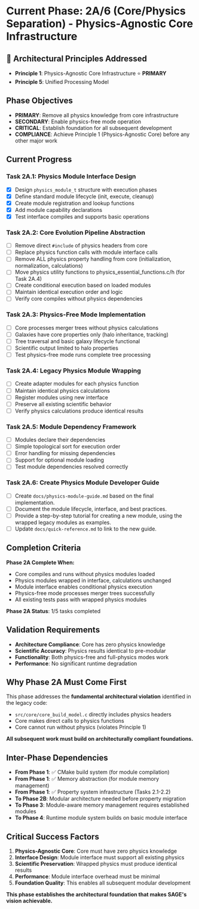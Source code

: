 <!-- Purpose: Current project phase context -->
<!-- Update Rules:
- 500-word limit! 
- Include: 
  • Phase objectives
  • Current progress as a checklist
  • Completion criteria 
  • Inter-phase dependencies
- At major phase completion archive as phase-[X].md and refresh for next phase
-->

# Current Phase: 2A/6 (Core/Physics Separation) - Physics-Agnostic Core Infrastructure

## 🎯 Architectural Principles Addressed
- **Principle 1**: Physics-Agnostic Core Infrastructure ⭐ **PRIMARY**
- **Principle 5**: Unified Processing Model

## Phase Objectives
- **PRIMARY**: Remove all physics knowledge from core infrastructure
- **SECONDARY**: Enable physics-free mode operation
- **CRITICAL**: Establish foundation for all subsequent development
- **COMPLIANCE**: Achieve Principle 1 (Physics-Agnostic Core) before any other major work

## Current Progress

### Task 2A.1: Physics Module Interface Design
- [x] Design `physics_module_t` structure with execution phases
- [x] Define standard module lifecycle (init, execute, cleanup)
- [x] Create module registration and lookup functions
- [x] Add module capability declarations
- [x] Test interface compiles and supports basic operations

### Task 2A.2: Core Evolution Pipeline Abstraction
- [ ] Remove direct `#include` of physics headers from core
- [ ] Replace physics function calls with module interface calls
- [ ] Remove ALL physics property handling from core (initialization, normalization, calculations)
- [ ] Move physics utility functions to physics_essential_functions.c/h (for Task 2A.4)
- [ ] Create conditional execution based on loaded modules
- [ ] Maintain identical execution order and logic
- [ ] Verify core compiles without physics dependencies

### Task 2A.3: Physics-Free Mode Implementation
- [ ] Core processes merger trees without physics calculations
- [ ] Galaxies have core properties only (halo inheritance, tracking)
- [ ] Tree traversal and basic galaxy lifecycle functional
- [ ] Scientific output limited to halo properties
- [ ] Test physics-free mode runs complete tree processing

### Task 2A.4: Legacy Physics Module Wrapping
- [ ] Create adapter modules for each physics function
- [ ] Maintain identical physics calculations
- [ ] Register modules using new interface
- [ ] Preserve all existing scientific behavior
- [ ] Verify physics calculations produce identical results

### Task 2A.5: Module Dependency Framework
- [ ] Modules declare their dependencies
- [ ] Simple topological sort for execution order
- [ ] Error handling for missing dependencies
- [ ] Support for optional module loading
- [ ] Test module dependencies resolved correctly

### Task 2A.6: Create Physics Module Developer Guide
- [ ] Create `docs/physics-module-guide.md` based on the final implementation.
- [ ] Document the module lifecycle, interface, and best practices.
- [ ] Provide a step-by-step tutorial for creating a new module, using the wrapped legacy modules as examples.
- [ ] Update `docs/quick-reference.md` to link to the new guide.

## Completion Criteria
**Phase 2A Complete When:**
- Core compiles and runs without physics modules loaded
- Physics modules wrapped in interface, calculations unchanged
- Module interface enables conditional physics execution
- Physics-free mode processes merger trees successfully
- All existing tests pass with wrapped physics modules

**Phase 2A Status**: 1/5 tasks completed

## Validation Requirements
- **Architecture Compliance**: Core has zero physics knowledge
- **Scientific Accuracy**: Physics results identical to pre-modular
- **Functionality**: Both physics-free and full-physics modes work
- **Performance**: No significant runtime degradation

## Why Phase 2A Must Come First
This phase addresses the **fundamental architectural violation** identified in the legacy code:
- `src/core/core_build_model.c` directly includes physics headers
- Core makes direct calls to physics functions
- Core cannot run without physics (violates Principle 1)

**All subsequent work must build on architecturally compliant foundations.**

## Inter-Phase Dependencies
- **From Phase 1**: ✅ CMake build system (for module compilation)
- **From Phase 1**: ✅ Memory abstraction (for module memory management)
- **From Phase 1**: ✅ Property system infrastructure (Tasks 2.1-2.2)
- **To Phase 2B**: Modular architecture needed before property migration
- **To Phase 3**: Module-aware memory management requires established modules
- **To Phase 4**: Runtime module system builds on basic module interface

## Critical Success Factors
1. **Physics-Agnostic Core**: Core must have zero physics knowledge
2. **Interface Design**: Module interface must support all existing physics
3. **Scientific Preservation**: Wrapped physics must produce identical results
4. **Performance**: Module interface overhead must be minimal
5. **Foundation Quality**: This enables all subsequent modular development

**This phase establishes the architectural foundation that makes SAGE's vision achievable.**